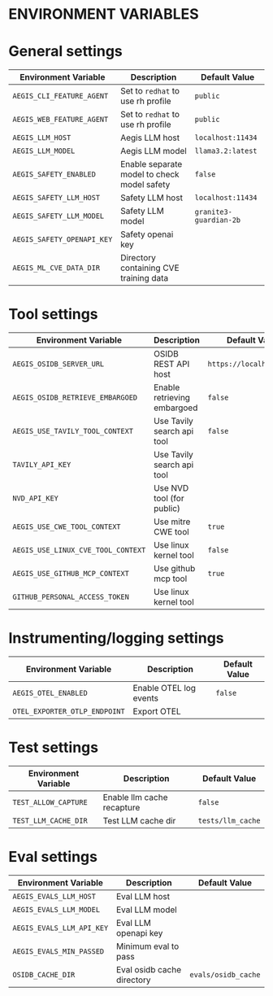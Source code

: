 # ENVIRONMENT VARIABLES

# General settings
| Environment Variable           | Description                                 | Default Value |
|--------------------------------|---------------------------------------------|---------------|
| `AEGIS_CLI_FEATURE_AGENT`      | Set to `redhat` to use rh profile           | `public`      |
| `AEGIS_WEB_FEATURE_AGENT`      | Set to `redhat` to use rh profile           | `public`      |
| `AEGIS_LLM_HOST`               | Aegis LLM host                              | `localhost:11434` |
| `AEGIS_LLM_MODEL`              | Aegis LLM model                             | `llama3.2:latest` |
| `AEGIS_SAFETY_ENABLED`         | Enable separate model to check model safety | `false`       |
| `AEGIS_SAFETY_LLM_HOST`        | Safety LLM host                             | `localhost:11434` |
| `AEGIS_SAFETY_LLM_MODEL`       | Safety LLM model                            | `granite3-guardian-2b`|
| `AEGIS_SAFETY_OPENAPI_KEY`     | Safety openai key                           |               |
| `AEGIS_ML_CVE_DATA_DIR`        | Directory containing CVE training data      |               |


# Tool settings
| Environment Variable               | Description                 | Default Value            |
|------------------------------------|-----------------------------|--------------------------|
| `AEGIS_OSIDB_SERVER_URL`           | OSIDB REST API host         | `https://localhost:8000` |
| `AEGIS_OSIDB_RETRIEVE_EMBARGOED`   | Enable retrieving embargoed | `false`                  |
| `AEGIS_USE_TAVILY_TOOL_CONTEXT`    | Use Tavily search api tool  | `false`                  |
| `TAVILY_API_KEY`                   | Use Tavily search api tool  |                          |
| `NVD_API_KEY`                      | Use NVD tool (for public)   |                          |
| `AEGIS_USE_CWE_TOOL_CONTEXT`       | Use mitre CWE tool          | `true`                   |
| `AEGIS_USE_LINUX_CVE_TOOL_CONTEXT` | Use linux kernel tool       | `false`                  |
| `AEGIS_USE_GITHUB_MCP_CONTEXT`     | Use github mcp tool         | `true`                   |
| `GITHUB_PERSONAL_ACCESS_TOKEN`     | Use linux kernel tool       |                          |


# Instrumenting/logging settings
| Environment Variable               | Description                                  | Default Value |
|------------------------------------|----------------------------------------------|---------------|
| `AEGIS_OTEL_ENABLED`               | Enable OTEL log events                       | `false`       |
| `OTEL_EXPORTER_OTLP_ENDPOINT`      | Export OTEL                                  |               |


# Test settings
| Environment Variable               | Description                | Default Value |
|------------------------------------|----------------------------|---------------|
| `TEST_ALLOW_CAPTURE`               | Enable llm cache recapture | `false`       |
| `TEST_LLM_CACHE_DIR`               | Test LLM cache dir         | `tests/llm_cache` |


# Eval settings
| Environment Variable        | Description                | Default Value |
|-----------------------------|----------------------------|---------------|
| `AEGIS_EVALS_LLM_HOST`      | Eval LLM host              |               |
| `AEGIS_EVALS_LLM_MODEL`     | Eval LLM model             |               |
| `AEGIS_EVALS_LLM_API_KEY`   | Eval LLM openapi key       |               |
| `AEGIS_EVALS_MIN_PASSED`    | Minimum eval to pass       |               |
| `OSIDB_CACHE_DIR`           | Eval osidb cache directory | `evals/osidb_cache` |
